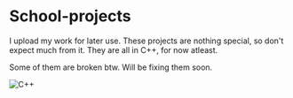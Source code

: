 # School-projects
I upload my work for later use. 
These projects are nothing special, so don't expect much from it.
They are all in C++, for now atleast.


Some of them are broken btw. Will be fixing them soon.

![C++](https://user-images.githubusercontent.com/76806565/195432310-981ef2fa-0dfb-4bdc-b50b-e522719b16cc.png)
